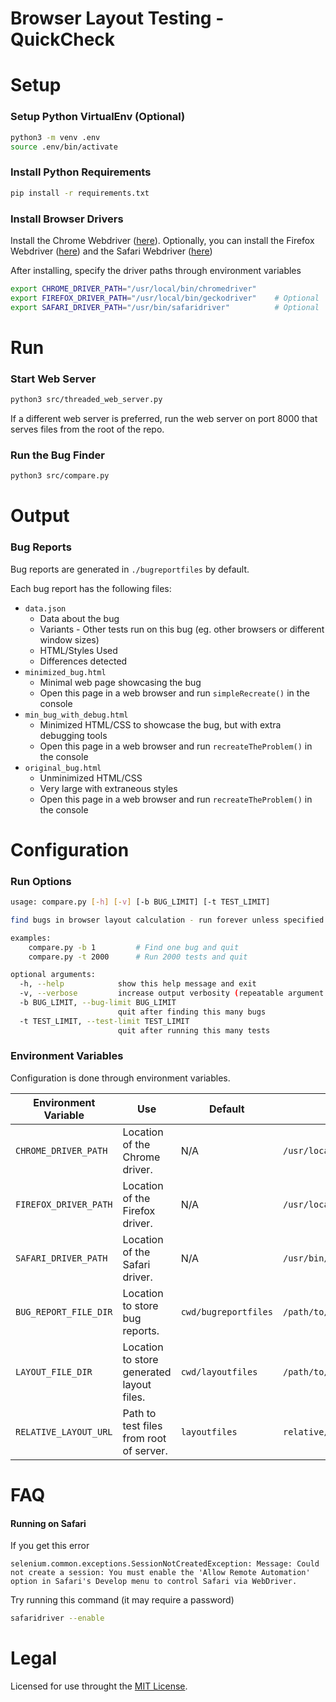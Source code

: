 # Browser Layout Testing - QuickCheck


# Setup

### Setup Python VirtualEnv (Optional)
```bash
python3 -m venv .env
source .env/bin/activate
```

### Install Python Requirements
```bash
pip install -r requirements.txt
```

### Install Browser Drivers
Install the Chrome Webdriver ([here](https://chromedriver.chromium.org/getting-started)). Optionally, you can install the Firefox Webdriver ([here](https://github.com/mozilla/geckodriver/releases)) and the Safari Webdriver ([here](https://webkit.org/blog/6900/webdriver-support-in-safari-10/))

After installing, specify the driver paths through environment variables
```bash
export CHROME_DRIVER_PATH="/usr/local/bin/chromedriver"
export FIREFOX_DRIVER_PATH="/usr/local/bin/geckodriver"    # Optional
export SAFARI_DRIVER_PATH="/usr/bin/safaridriver"          # Optional
```


# Run

### Start Web Server
```bash
python3 src/threaded_web_server.py
```
If a different web server is preferred, run the web server on port 8000 that serves files from the root of the repo.

### Run the Bug Finder
```bash
python3 src/compare.py
```


# Output

### Bug Reports

Bug reports are generated in `./bugreportfiles` by default.

Each bug report has the following files:
- `data.json`
    - Data about the bug
    - Variants - Other tests run on this bug (eg. other browsers or different window sizes)
    - HTML/Styles Used
    - Differences detected
- `minimized_bug.html` 
    - Minimal web page showcasing the bug
    - Open this page in a web browser and run `simpleRecreate()` in the console
- `min_bug_with_debug.html` 
    - Minimized HTML/CSS to showcase the bug, but with extra debugging tools
    - Open this page in a web browser and run `recreateTheProblem()` in the console
- `original_bug.html` 
    - Unminimized HTML/CSS 
    - Very large with extraneous styles
    - Open this page in a web browser and run `recreateTheProblem()` in the console

# Configuration

### Run Options

```bash
usage: compare.py [-h] [-v] [-b BUG_LIMIT] [-t TEST_LIMIT]

find bugs in browser layout calculation - run forever unless specified otherwise

examples: 
    compare.py -b 1         # Find one bug and quit 
    compare.py -t 2000      # Run 2000 tests and quit

optional arguments:
  -h, --help            show this help message and exit
  -v, --verbose         increase output verbosity (repeatable argument -v, -vv, -vvv, -vvvv)
  -b BUG_LIMIT, --bug-limit BUG_LIMIT
                        quit after finding this many bugs
  -t TEST_LIMIT, --test-limit TEST_LIMIT
                        quit after running this many tests
```

### Environment Variables

Configuration is done through environment variables.

| Environment Variable | Use | Default | Example |
|----------------------|-----|---------| ------- |
| `CHROME_DRIVER_PATH`    | Location of the Chrome driver. | N/A | `/usr/local/bin/chromedriver` |
| `FIREFOX_DRIVER_PATH`    | Location of the Firefox driver. | N/A | `/usr/local/bin/geckodriver` |
| `SAFARI_DRIVER_PATH`    | Location of the Safari driver. | N/A | `/usr/bin/safaridriver` |
| `BUG_REPORT_FILE_DIR` | Location to store bug reports. | `cwd/bugreportfiles` | `/path/to/bug/reports` |
| `LAYOUT_FILE_DIR`    | Location to store generated layout files. | `cwd/layoutfiles` | `/path/to/layout/dir` |
| `RELATIVE_LAYOUT_URL` | Path to test files from root of server. | `layoutfiles` | `relative/path` |


# FAQ


#### Running on Safari
If you get this error
```
selenium.common.exceptions.SessionNotCreatedException: Message: Could not create a session: You must enable the 'Allow Remote Automation' option in Safari's Develop menu to control Safari via WebDriver.
```

Try running this command (it may require a password)
```bash
safaridriver --enable
```


# Legal

Licensed for use throught the [MIT License](MIT-LICENSE).